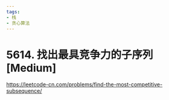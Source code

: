 ```yaml
---
tags:
- 栈
- 贪心算法
---
```


# 5614. 找出最具竞争力的子序列 [Medium]

<https://leetcode-cn.com/problems/find-the-most-competitive-subsequence/>
